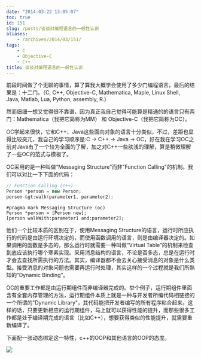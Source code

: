 ```yaml
---
date: "2014-03-22 13:05:07"
toc: true
id: 151
slug: /posts/谈谈对编程语言的一般性认识
aliases:
    - /archives/2014/03/151/
tags:
    - C
    - Objective-C
    - C++
title: 谈谈对编程语言的一般性认识
---
```


前段时间做了个无聊的事情，算了算我大概学会使用了多少门编程语言，最后的结果是：十二门。（C, C++, Objective-C, Mathematica, Maple, Linux Shell, Java, Matlab, Lua, Python, assembly, R.)

然而细细一想又觉得很不靠谱，因为真正我自己觉得可能算是精通的的语言只有两门：Mathematica（我把它简称为MM） 和 Objective-C（我把它简称为OC）。

OC学起来很快，它和C++、Java这些面向对象的语言十分类似，不过，差距也显得比较突兀，我自己的学习顺序是:C -> C++ -> Java -> OC，好在我在学习OC之前对Java有了一个较为全面的了解，加之对C++一些肤浅的理解，算是稍微理解了一些OC的范式与模板了。

<!-- more -->

OC采用的是一种叫做“Messaging Structure”而非"Function Calling"的机制。我们可以对比一下下面的代码：

``` c++
// Function Calling (c++)
Person *person = new Person;
person-&gt;walk(parameter1, parameter2);
```

``` objc
#pragma mark Messaging Structure (oc)
Person *person = [Person new];
[person walkWith:parameter1 and:parameter2];
```

他们一个比较本质的区别在于，使用Messaging Structure的语言，运行时所应执行的代码是由运行环境决定的，而使用函数调用的语言，则是由编译器决定的。如果调用的函数是多态的，那么运行时就需要一种叫做“Virtual Table”的机制来检查到底应该执行哪个寒素实现。采用消息结构的语言，不论是否多态，总是在运行时才会去查找所需执行的方法。其实，编译器都不会去关心接受消息的对象是什么类型。接受消息的对象问题也需要再运行时处理，其实这样的一个过程就是我们所熟知的“Dynamic Binding”。

OC的重要工作都是由运行期组件而非编译器完成的。举个例子，运行期组件里面含有全套内存管理的方法，运行期组件本质上就是一种与开发者所编代码相链接的一个所谓的"Dynamic Library"，其代码能把开发者编写的所有程序粘合起来。这样的话，只要更新相应的运行期组件，马上就可以获得性能的提升，而那些很多工作都是处于编译期完成的语言（比如C++），想要获得类似的性能提升，就需要重新编译了。

下面配一张动态绑定这一特性，c++的OOP和其他语言的OOP的态度。

![](/images/posts/151/1.jpg)